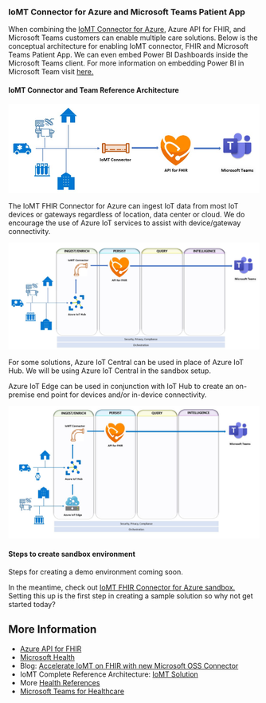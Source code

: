 ### IoMT Connector for Azure and Microsoft Teams Patient App

When combining the [IoMT Connector for Azure](https://github.com/microsoft/iomt-fhir), Azure API for FHIR, 
and Microsoft Teams customers can enable multiple care solutions. Below is the conceptual architecture for enabling IoMT connector, FHIR and Microsoft Teams Patient App. We can even embed Power BI Dashboards inside
the Microsoft Teams client. For more information on embedding Power BI in Microsoft Team visit [here.](https://powerbi.microsoft.com/en-us/blog/power-bi-teams-up-with-microsoft-teams/)

#### IoMT Connector and Team Reference Architecture 

![IoMTtoTeamsConcept](./images/IoMT2TeamsConcept.jpg)

The IoMT FHIR Connector for Azure can ingest IoT data from most IoT devices or gateways regardless of location, data center or cloud. We do encourage the use of Azure IoT services to 
assist with device/gateway connectivity. 


![IoMTtoTeamsConceptwithIoTHub](./images/IoMT2TeamswithIoTHUB.jpg)


For some solutions, Azure IoT Central can be used in place of Azure IoT Hub. We will be using Azure IoT Central in the sandbox setup. 

Azure IoT Edge can be used in conjunction with IoT Hub to create an on-premise end point for devices and/or in-device connectivity. 

![IoMTtoTeamsConceptwithIoTEdge](./images/IoMT2TeamswithIoTEdge.jpg)

#### Steps to create sandbox environment
Steps for creating a demo environment coming soon.

In the meantime, check out [IoMT FHIR Connector for Azure sandbox.](https://github.com/microsoft/iomt-fhir/blob/master/docs/Sandbox.md) Setting this up is the first step in creating
 a sample solution so why not get started today?

## More Information
- [Azure API for FHIR](https://docs.microsoft.com/en-us/azure/healthcare-apis/)
- [Microsoft Health](https://azure.microsoft.com/en-us/industries/healthcare/)
- Blog: [Accelerate IoMT on FHIR with new Microsoft OSS Connector](https://azure.microsoft.com/en-us/blog/accelerate-iomt-on-fhir-with-new-microsoft-oss-connector/)
- IoMT Complete Reference Architecture: [IoMT Solution](./IoMTReferenceArchitecture.md)
- More [Health References](https://github.com/microsoft/health-references)
- [Microsoft Teams for Healthcare](https://docs.microsoft.com/en-us/microsoftteams/expand-teams-across-your-org/healthcare/teams-in-hc)

